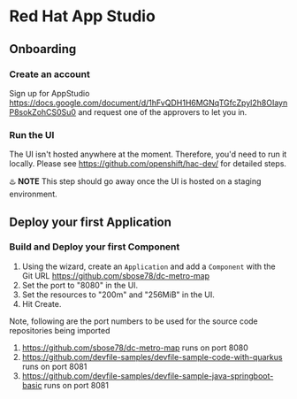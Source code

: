 # Red Hat App Studio 


## Onboarding

### Create an account

Sign up for AppStudio https://docs.google.com/document/d/1hFvQDH1H6MGNqTGfcZpyl2h8OIaynP8sokZohCS0Su0
and request one of the approvers to let you in.


### Run the UI

The UI isn't hosted anywhere at the moment. Therefore, you'd need to run it locally. 
Please see https://github.com/openshift/hac-dev/ for detailed steps.

:hotsprings:	**NOTE**
This step should go away once the UI is hosted on a staging environment.

## Deploy your first Application


### Build and Deploy your first Component

1. Using the wizard, create an `Application` and add a `Component` with the Git URL https://github.com/sbose78/dc-metro-map
3. Set the port to "8080" in the UI.
4. Set the resources to "200m" and "256MiB" in the UI.
5. Hit Create. 

Note, following are the port numbers to be used for the source code repositories being imported
1. https://github.com/sbose78/dc-metro-map runs on port 8080
2. https://github.com/devfile-samples/devfile-sample-code-with-quarkus runs on port 8081
3. https://github.com/devfile-samples/devfile-sample-java-springboot-basic runs on port 8081


